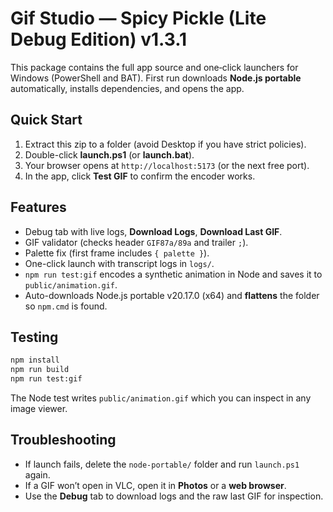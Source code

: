 # Gif Studio — Spicy Pickle (Lite Debug Edition) v1.3.1

This package contains the full app source and one‑click launchers for Windows (PowerShell and BAT).
First run downloads **Node.js portable** automatically, installs dependencies, and opens the app.

## Quick Start
1) Extract this zip to a folder (avoid Desktop if you have strict policies).
2) Double-click **launch.ps1** (or **launch.bat**).
3) Your browser opens at `http://localhost:5173` (or the next free port).
4) In the app, click **Test GIF** to confirm the encoder works.

## Features
- Debug tab with live logs, **Download Logs**, **Download Last GIF**.
- GIF validator (checks header `GIF87a/89a` and trailer `;`).
- Palette fix (first frame includes `{ palette }`).
- One-click launch with transcript logs in `logs/`.
- `npm run test:gif` encodes a synthetic animation in Node and saves it to `public/animation.gif`.
- Auto-downloads Node.js portable v20.17.0 (x64) and **flattens** the folder so `npm.cmd` is found.

## Testing

```bash
npm install
npm run build
npm run test:gif
```

The Node test writes `public/animation.gif` which you can inspect in any image viewer.

## Troubleshooting
- If launch fails, delete the `node-portable/` folder and run `launch.ps1` again.
- If a GIF won’t open in VLC, open it in **Photos** or a **web browser**.
- Use the **Debug** tab to download logs and the raw last GIF for inspection.
